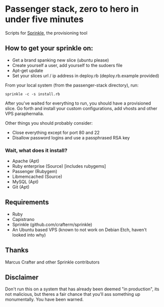 # Passenger stack, zero to hero in under five minutes
Scripts for [Sprinkle](http://github.com/crafterm/sprinkle/ "Sprinkle"), the provisioning tool

## How to get your sprinkle on:

* Get a brand spanking new slice (ubuntu please)
* Create yourself a user, add yourself to the sudoers file
* Apt-get update
* Set your slices url / ip address in deploy.rb (deploy.rb.example provided)

From your local system (from the passenger-stack directory), run:

    sprinkle -c -s install.rb

After you've waited for everything to run, you should have a provisioned slice.
Go forth and install your custom configurations, add vhosts and other VPS paraphernalia.

Other things you should probably consider:

* Close everything except for port 80 and 22
* Disallow password logins and use a passphrased RSA key

### Wait, what does it install?

* Apache (Apt)
* Ruby enterprise (Source) [includes rubygems]
* Passenger (Rubygem)
* Libmemcached (Source)
* MySQL (Apt)
* Git (Apt)

## Requirements
* Ruby
* Capistrano
* Sprinkle (github.com/crafterm/sprinkle)
* An Ubuntu based VPS (known to not work on Debian Etch, haven't looked into why)

## Thanks

Marcus Crafter and other Sprinkle contributors

## Disclaimer

Don't run this on a system that has already been deemed "in production", its not malicious, but theres a fair chance
that you'll ass something up monumentally. You have been warned. 